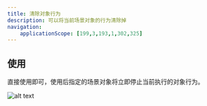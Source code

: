 ```yaml
---
title: 清除对象行为
description: 可以将当前场景对象的行为清除掉
navigation:
    applicationScope: [199,3,193,1,302,325]
---
```


## 使用

直接使用即可，使用后指定的场景对象将立即停止当前执行的对象行为。

![alt text](https://cdn.gcw.wiki.wiki/gcw/image/zh_hans/commands/sceneobject/clearobjectbehavior/image.png)
